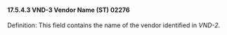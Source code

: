 #### 17.5.4.3 VND-3 Vendor Name (ST) 02276

Definition: This field contains the name of the vendor identified in _VND-2_.

